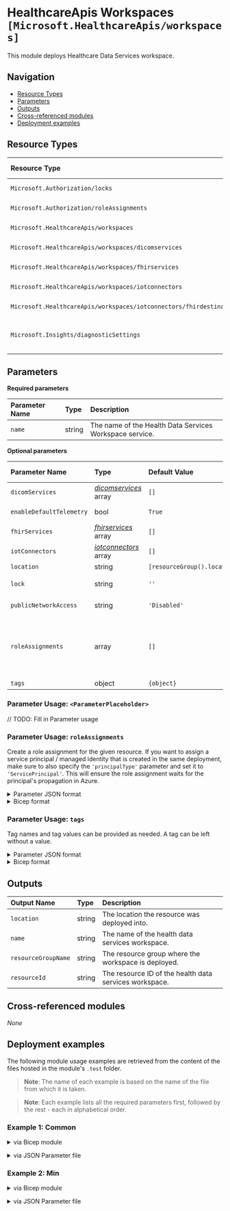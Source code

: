 # HealthcareApis Workspaces `[Microsoft.HealthcareApis/workspaces]`

This module deploys Healthcare Data Services workspace.

## Navigation

- [Resource Types](#Resource-Types)
- [Parameters](#Parameters)
- [Outputs](#Outputs)
- [Cross-referenced modules](#Cross-referenced-modules)
- [Deployment examples](#Deployment-examples)

## Resource Types

| Resource Type | API Version |
| :-- | :-- |
| `Microsoft.Authorization/locks` | [2020-05-01](https://docs.microsoft.com/en-us/azure/templates/Microsoft.Authorization/2020-05-01/locks) |
| `Microsoft.Authorization/roleAssignments` | [2022-04-01](https://docs.microsoft.com/en-us/azure/templates/Microsoft.Authorization/2022-04-01/roleAssignments) |
| `Microsoft.HealthcareApis/workspaces` | [2022-06-01](https://docs.microsoft.com/en-us/azure/templates/Microsoft.HealthcareApis/2022-06-01/workspaces) |
| `Microsoft.HealthcareApis/workspaces/dicomservices` | [2022-06-01](https://docs.microsoft.com/en-us/azure/templates/Microsoft.HealthcareApis/2022-06-01/workspaces/dicomservices) |
| `Microsoft.HealthcareApis/workspaces/fhirservices` | [2022-06-01](https://docs.microsoft.com/en-us/azure/templates/Microsoft.HealthcareApis/2022-06-01/workspaces/fhirservices) |
| `Microsoft.HealthcareApis/workspaces/iotconnectors` | [2022-06-01](https://docs.microsoft.com/en-us/azure/templates/Microsoft.HealthcareApis/2022-06-01/workspaces/iotconnectors) |
| `Microsoft.HealthcareApis/workspaces/iotconnectors/fhirdestinations` | [2022-06-01](https://docs.microsoft.com/en-us/azure/templates/Microsoft.HealthcareApis/2022-06-01/workspaces/iotconnectors/fhirdestinations) |
| `Microsoft.Insights/diagnosticSettings` | [2021-05-01-preview](https://docs.microsoft.com/en-us/azure/templates/Microsoft.Insights/2021-05-01-preview/diagnosticSettings) |

## Parameters

**Required parameters**

| Parameter Name | Type | Description |
| :-- | :-- | :-- |
| `name` | string | The name of the Health Data Services Workspace service. |

**Optional parameters**

| Parameter Name | Type | Default Value | Allowed Values | Description |
| :-- | :-- | :-- | :-- | :-- |
| `dicomServices` | _[dicomservices](dicomservices/readme.md)_ array | `[]` |  | Deploy DICOM services. |
| `enableDefaultTelemetry` | bool | `True` |  | Enable telemetry via the Customer Usage Attribution ID (GUID). |
| `fhirServices` | _[fhirservices](fhirservices/readme.md)_ array | `[]` |  | Deploy FHIR services. |
| `iotConnectors` | _[iotconnectors](iotconnectors/readme.md)_ array | `[]` |  | Deploy IOT connectors. |
| `location` | string | `[resourceGroup().location]` |  | Location for all resources. |
| `lock` | string | `''` | `['', CanNotDelete, ReadOnly]` | Specify the type of lock. |
| `publicNetworkAccess` | string | `'Disabled'` | `[Disabled, Enabled]` | Control permission for data plane traffic coming from public networks while private endpoint is enabled. |
| `roleAssignments` | array | `[]` |  | Array of role assignment objects that contain the 'roleDefinitionIdOrName' and 'principalId' to define RBAC role assignments on this resource. In the roleDefinitionIdOrName attribute, you can provide either the display name of the role definition, or its fully qualified ID in the following format: '/providers/Microsoft.Authorization/roleDefinitions/c2f4ef07-c644-48eb-af81-4b1b4947fb11'. |
| `tags` | object | `{object}` |  | Tags of the resource. |


### Parameter Usage: `<ParameterPlaceholder>`

// TODO: Fill in Parameter usage

### Parameter Usage: `roleAssignments`

Create a role assignment for the given resource. If you want to assign a service principal / managed identity that is created in the same deployment, make sure to also specify the `'principalType'` parameter and set it to `'ServicePrincipal'`. This will ensure the role assignment waits for the principal's propagation in Azure.

<details>

<summary>Parameter JSON format</summary>

```json
"roleAssignments": {
    "value": [
        {
            "roleDefinitionIdOrName": "Reader",
            "description": "Reader Role Assignment",
            "principalIds": [
                "12345678-1234-1234-1234-123456789012", // object 1
                "78945612-1234-1234-1234-123456789012" // object 2
            ]
        },
        {
            "roleDefinitionIdOrName": "/providers/Microsoft.Authorization/roleDefinitions/c2f4ef07-c644-48eb-af81-4b1b4947fb11",
            "principalIds": [
                "12345678-1234-1234-1234-123456789012" // object 1
            ],
            "principalType": "ServicePrincipal"
        }
    ]
}
```

</details>

<details>

<summary>Bicep format</summary>

```bicep
roleAssignments: [
    {
        roleDefinitionIdOrName: 'Reader'
        description: 'Reader Role Assignment'
        principalIds: [
            '12345678-1234-1234-1234-123456789012' // object 1
            '78945612-1234-1234-1234-123456789012' // object 2
        ]
    }
    {
        roleDefinitionIdOrName: '/providers/Microsoft.Authorization/roleDefinitions/c2f4ef07-c644-48eb-af81-4b1b4947fb11'
        principalIds: [
            '12345678-1234-1234-1234-123456789012' // object 1
        ]
        principalType: 'ServicePrincipal'
    }
]
```

</details>
<p>

### Parameter Usage: `tags`

Tag names and tag values can be provided as needed. A tag can be left without a value.

<details>

<summary>Parameter JSON format</summary>

```json
"tags": {
    "value": {
        "Environment": "Non-Prod",
        "Contact": "test.user@testcompany.com",
        "PurchaseOrder": "1234",
        "CostCenter": "7890",
        "ServiceName": "DeploymentValidation",
        "Role": "DeploymentValidation"
    }
}
```

</details>

<details>

<summary>Bicep format</summary>

```bicep
tags: {
    Environment: 'Non-Prod'
    Contact: 'test.user@testcompany.com'
    PurchaseOrder: '1234'
    CostCenter: '7890'
    ServiceName: 'DeploymentValidation'
    Role: 'DeploymentValidation'
}
```

</details>
<p>

## Outputs

| Output Name | Type | Description |
| :-- | :-- | :-- |
| `location` | string | The location the resource was deployed into. |
| `name` | string | The name of the health data services workspace. |
| `resourceGroupName` | string | The resource group where the workspace is deployed. |
| `resourceId` | string | The resource ID of the health data services workspace. |

## Cross-referenced modules

_None_

## Deployment examples

The following module usage examples are retrieved from the content of the files hosted in the module's `.test` folder.
   >**Note**: The name of each example is based on the name of the file from which it is taken.

   >**Note**: Each example lists all the required parameters first, followed by the rest - each in alphabetical order.

<h3>Example 1: Common</h3>

<details>

<summary>via Bicep module</summary>

```bicep
module workspaces './Microsoft.HealthcareApis/workspaces/deploy.bicep' = {
  name: '${uniqueString(deployment().name)}-test-hwcom'
  params: {
    // Required parameters
    name: '<<namePrefix>>hwcom001'
    // Non-required parameters
    publicNetworkAccess: 'Enabled'
    fhirServices: [
      {
        corsAllowCredentials: true
        corsMethods: [
          'GET'
        ]
        diagnosticWorkspaceId: '<diagnosticWorkspaceId>'
        corsMaxAge: 600
        publicNetworkAccess: 'Enabled'
        kind: 'fhir-R4'
        diagnosticLogsRetentionInDays: 7
        initialImportMode: false
        userAssignedIdentities: {
          '<managedIdentityResourceId>': {}
        }
        corsHeaders: [
          '*'
        ]
        roleAssignments: [
          {
            principalType: 'ServicePrincipal'
            roleDefinitionIdOrName: '<roleDefinitionIdOrName>'
            principalIds: [
              '<managedIdentityPrincipalId>'
            ]
          }
        ]
        systemAssignedIdentity: true
        enableDefaultTelemetry: '<enableDefaultTelemetry>'
        diagnosticStorageAccountId: '<diagnosticStorageAccountId>'
        resourceVersionPolicy: 'versioned'
        corsOrigins: [
          '*'
        ]
        diagnosticEventHubAuthorizationRuleId: '<diagnosticEventHubAuthorizationRuleId>'
        location: '<location>'
        name: '<<namePrefix>>-az-fhir-x-001'
        workspaceName: '<<namePrefix>>hwcom001'
        importEnabled: false
        smartProxyEnabled: false
        diagnosticEventHubName: '<diagnosticEventHubName>'
      }
    ]
    location: '<location>'
    enableDefaultTelemetry: '<enableDefaultTelemetry>'
    dicomServices: [
      {
        location: '<location>'
        corsHeaders: [
          '*'
        ]
        publicNetworkAccess: 'Enabled'
        workspaceName: '<<namePrefix>>hwcom001'
        corsMaxAge: 600
        enableDefaultTelemetry: '<enableDefaultTelemetry>'
        systemAssignedIdentity: true
        corsMethods: [
          'GET'
        ]
        name: '<<namePrefix>>-az-dicom-x-001'
        corsAllowCredentials: true
        corsOrigins: [
          '*'
        ]
        diagnosticWorkspaceId: '<diagnosticWorkspaceId>'
        diagnosticEventHubName: '<diagnosticEventHubName>'
        diagnosticLogsRetentionInDays: 7
        diagnosticEventHubAuthorizationRuleId: '<diagnosticEventHubAuthorizationRuleId>'
        diagnosticStorageAccountId: '<diagnosticStorageAccountId>'
        userAssignedIdentities: {
          '<managedIdentityResourceId>': {}
        }
      }
    ]
    lock: 'CanNotDelete'
  }
}
```

</details>
<p>

<details>

<summary>via JSON Parameter file</summary>

```json
{
  "$schema": "https://schema.management.azure.com/schemas/2019-04-01/deploymentParameters.json#",
  "contentVersion": "1.0.0.0",
  "parameters": {
    // Required parameters
    "name": {
      "value": "<<namePrefix>>hwcom001"
    },
    // Non-required parameters
    "lock": {
      "value": "CanNotDelete"
    },
    "publicNetworkAccess": {
      "value": "Enabled"
    },
    "fhirServices": {
      "value": [
        {
          "corsAllowCredentials": true,
          "corsMethods": [
            "GET"
          ],
          "diagnosticWorkspaceId": "<diagnosticWorkspaceId>",
          "corsMaxAge": 600,
          "publicNetworkAccess": "Enabled",
          "kind": "fhir-R4",
          "diagnosticLogsRetentionInDays": 7,
          "initialImportMode": false,
          "userAssignedIdentities": {
            "<managedIdentityResourceId>": {}
          },
          "corsHeaders": [
            "*"
          ],
          "roleAssignments": [
            {
              "principalType": "ServicePrincipal",
              "roleDefinitionIdOrName": "<roleDefinitionIdOrName>",
              "principalIds": [
                "<managedIdentityPrincipalId>"
              ]
            }
          ],
          "systemAssignedIdentity": true,
          "enableDefaultTelemetry": "<enableDefaultTelemetry>",
          "diagnosticStorageAccountId": "<diagnosticStorageAccountId>",
          "resourceVersionPolicy": "versioned",
          "corsOrigins": [
            "*"
          ],
          "diagnosticEventHubAuthorizationRuleId": "<diagnosticEventHubAuthorizationRuleId>",
          "location": "<location>",
          "name": "<<namePrefix>>-az-fhir-x-001",
          "workspaceName": "<<namePrefix>>hwcom001",
          "importEnabled": false,
          "smartProxyEnabled": false,
          "diagnosticEventHubName": "<diagnosticEventHubName>"
        }
      ]
    },
    "location": {
      "value": "<location>"
    },
    "enableDefaultTelemetry": {
      "value": "<enableDefaultTelemetry>"
    },
    "dicomServices": {
      "value": [
        {
          "location": "<location>",
          "corsHeaders": [
            "*"
          ],
          "publicNetworkAccess": "Enabled",
          "workspaceName": "<<namePrefix>>hwcom001",
          "corsMaxAge": 600,
          "enableDefaultTelemetry": "<enableDefaultTelemetry>",
          "systemAssignedIdentity": true,
          "corsMethods": [
            "GET"
          ],
          "name": "<<namePrefix>>-az-dicom-x-001",
          "corsAllowCredentials": true,
          "corsOrigins": [
            "*"
          ],
          "diagnosticWorkspaceId": "<diagnosticWorkspaceId>",
          "diagnosticEventHubName": "<diagnosticEventHubName>",
          "diagnosticLogsRetentionInDays": 7,
          "diagnosticEventHubAuthorizationRuleId": "<diagnosticEventHubAuthorizationRuleId>",
          "diagnosticStorageAccountId": "<diagnosticStorageAccountId>",
          "userAssignedIdentities": {
            "<managedIdentityResourceId>": {}
          }
        }
      ]
    }
  }
}
```

</details>
<p>

<h3>Example 2: Min</h3>

<details>

<summary>via Bicep module</summary>

```bicep
module workspaces './Microsoft.HealthcareApis/workspaces/deploy.bicep' = {
  name: '${uniqueString(deployment().name)}-test-hwmin'
  params: {
    // Required parameters
    name: '<<namePrefix>>hwmin001'
    // Non-required parameters
    publicNetworkAccess: 'Enabled'
    location: '<location>'
    enableDefaultTelemetry: '<enableDefaultTelemetry>'
  }
}
```

</details>
<p>

<details>

<summary>via JSON Parameter file</summary>

```json
{
  "$schema": "https://schema.management.azure.com/schemas/2019-04-01/deploymentParameters.json#",
  "contentVersion": "1.0.0.0",
  "parameters": {
    // Required parameters
    "name": {
      "value": "<<namePrefix>>hwmin001"
    },
    // Non-required parameters
    "publicNetworkAccess": {
      "value": "Enabled"
    },
    "location": {
      "value": "<location>"
    },
    "enableDefaultTelemetry": {
      "value": "<enableDefaultTelemetry>"
    }
  }
}
```

</details>
<p>
